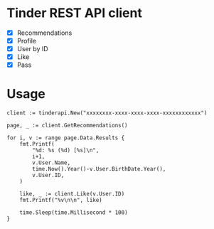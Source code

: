 # Tinder REST API client

- [x] Recommendations
- [x] Profile
- [x] User by ID
- [x] Like
- [x] Pass

# Usage
```
client := tinderapi.New("xxxxxxxx-xxxx-xxxx-xxxx-xxxxxxxxxxxx")

page, _ := client.GetRecommendations()

for i, v := range page.Data.Results {
	fmt.Printf(
		"%d: %s (%d) [%s]\n",
		i+1,
		v.User.Name,
		time.Now().Year()-v.User.BirthDate.Year(),
		v.User.ID,
	)

	like, _ := client.Like(v.User.ID)
	fmt.Printf("%v\n\n", like)

	time.Sleep(time.Millisecond * 100)
}
```